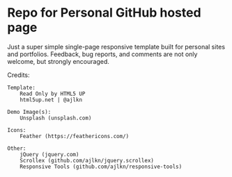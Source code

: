 # Repo for Personal GitHub hosted page

Just a super simple single-page responsive template built for personal sites and portfolios. Feedback, bug reports, and comments are not only welcome, but strongly encouraged.

Credits:

	Template:
		Read Only by HTML5 UP
		html5up.net | @ajlkn
		
	Demo Image(s):
		Unsplash (unsplash.com)

	Icons:
		Feather (https://feathericons.com/)

	Other:
		jQuery (jquery.com)
		Scrollex (github.com/ajlkn/jquery.scrollex)
		Responsive Tools (github.com/ajlkn/responsive-tools)

